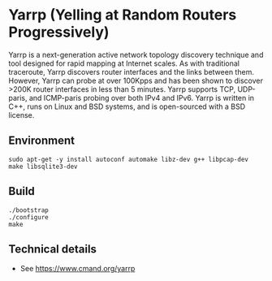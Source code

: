 Yarrp (Yelling at Random Routers Progressively)
=========

Yarrp is a next-generation active network topology discovery technique and tool
designed for rapid mapping at Internet scales. As with traditional traceroute,
Yarrp discovers router interfaces and the links between them. However, Yarrp
can probe at over 100Kpps and has been shown to discover >200K router
interfaces in less than 5 minutes. Yarrp supports TCP, UDP-paris, and
ICMP-paris probing over both IPv4 and IPv6. Yarrp is written in C++, runs on
Linux and BSD systems, and is open-sourced with a BSD license.

## Environment
```shell
sudo apt-get -y install autoconf automake libz-dev g++ libpcap-dev make libsqlite3-dev
```

## Build

```shell
./bootstrap
./configure
make
```

## Technical details

* See https://www.cmand.org/yarrp
